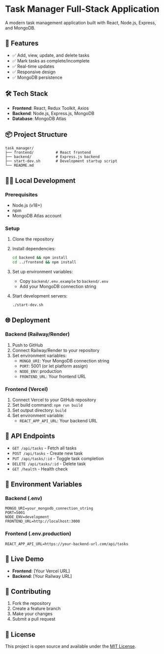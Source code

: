 # Task Manager Full-Stack Application

A modern task management application built with React, Node.js, Express, and MongoDB.

## 🚀 Features
- ✅ Add, view, update, and delete tasks
- ✅ Mark tasks as complete/incomplete
- ✅ Real-time updates
- ✅ Responsive design
- ✅ MongoDB persistence

## 🛠️ Tech Stack
- **Frontend**: React, Redux Toolkit, Axios
- **Backend**: Node.js, Express.js, MongoDB
- **Database**: MongoDB Atlas

## 📦 Project Structure
```
task_manager/
├── frontend/          # React frontend
├── backend/           # Express.js backend
├── start-dev.sh       # Development startup script
└── README.md
```

## 🏃‍♂️ Local Development

### Prerequisites
- Node.js (v18+)
- npm
- MongoDB Atlas account

### Setup
1. Clone the repository
2. Install dependencies:
   ```bash
   cd backend && npm install
   cd ../frontend && npm install
   ```
3. Set up environment variables:
   - Copy `backend/.env.example` to `backend/.env`
   - Add your MongoDB connection string

4. Start development servers:
   ```bash
   ./start-dev.sh
   ```

## 🌐 Deployment

### Backend (Railway/Render)
1. Push to GitHub
2. Connect Railway/Render to your repository
3. Set environment variables:
   - `MONGO_URI`: Your MongoDB connection string
   - `PORT`: 5001 (or let platform assign)
   - `NODE_ENV`: production
   - `FRONTEND_URL`: Your frontend URL

### Frontend (Vercel)
1. Connect Vercel to your GitHub repository
2. Set build command: `npm run build`
3. Set output directory: `build`
4. Set environment variable:
   - `REACT_APP_API_URL`: Your backend URL

## 📝 API Endpoints
- `GET /api/tasks` - Fetch all tasks
- `POST /api/tasks` - Create new task
- `PUT /api/tasks/:id` - Toggle task completion
- `DELETE /api/tasks/:id` - Delete task
- `GET /health` - Health check

## 🔧 Environment Variables

### Backend (.env)
```
MONGO_URI=your_mongodb_connection_string
PORT=5001
NODE_ENV=development
FRONTEND_URL=http://localhost:3000
```

### Frontend (.env.production)
```
REACT_APP_API_URL=https://your-backend-url.com/api/tasks
```

## 🚀 Live Demo
- **Frontend**: [Your Vercel URL]
- **Backend**: [Your Railway URL]

## 🤝 Contributing
1. Fork the repository
2. Create a feature branch
3. Make your changes
4. Submit a pull request

## 📄 License
This project is open source and available under the [MIT License](LICENSE).


